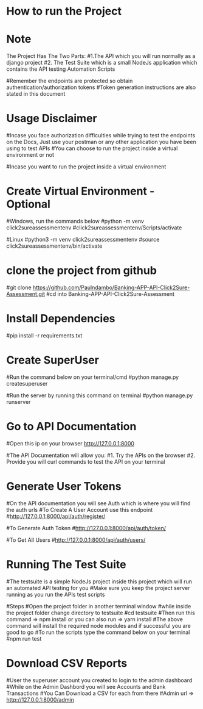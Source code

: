 # How to run the Project

# Note
The Project Has The Two Parts:
#1.The API which you will run normally as a django project
#2. The Test Suite which is a small NodeJs application which contains the API testing Automation Scripts

#Remember the endpoints are protected so obtain authentication/authorization tokens
#Token generation instructions are also stated in this document

# Usage Disclaimer
#Incase you face authorization difficulties while trying to test the endpoints on the Docs, Just use your postman or any other application you have been using to test APIs 
#You can choose to run the project inside a virtual environment or not

#Incase you want to run the project inside a virtual environment
# Create Virtual Environment - Optional
#Windows, run the commands below
#python -m venv click2sureassessmentenv
#click2sureassessmentenv/Scripts/activate

#Linux
#python3 -m venv click2sureassessmentenv
#source click2sureassessmentenv/bin/activate

# clone the project from github
#git clone https://github.com/Paulndambo/Banking-APP-API-Click2Sure-Assessment.git
#cd into Banking-APP-API-Click2Sure-Assessment

# Install Dependencies
#pip install -r requirements.txt

# Create SuperUser
#Run the command below on your terminal/cmd
#python manage.py createsuperuser

#Run the server by running this command on terminal
#python manage.py runserver


# Go to API Documentation
#Open this ip on your browser http://127.0.0.1:8000

#The API Documentation will allow you:
#1. Try the APIs on the browser
#2. Provide you will curl commands to test the API on your terminal

# Generate User Tokens
#On the API documentation you will see Auth which is where you will find the auth urls
#To Create A User Account use this endpoint
#http://127.0.0.1:8000/api/auth/register/

#To Generate Auth Token
#http://127.0.0.1:8000/api/auth/token/

#To Get All Users
#http://127.0.0.1:8000/api/auth/users/

# Running The Test Suite
#The testsuite is a simple NodeJs project inside this project which will run an automated API testing for you
#Make sure you keep the project server running as you run the APIs test scripts

#Steps
#Open the project folder in another terminal window
#while inside the project folder change directory to testsuite
#cd testsuite
#Then run this command => npm install or you can also run => yarn install
#The above command will install the required node modules and if successful you are good to go
#To run the scripts type the command below on your terminal
#npm run test

# Download CSV Reports
#User the superuser account you created to login to the admin dashboard
#While on the Admin Dashbord you will see Accounts and Bank Transactions
#You Can Download a CSV for each from there 
#Admin url => http://127.0.0.1:8000/admin